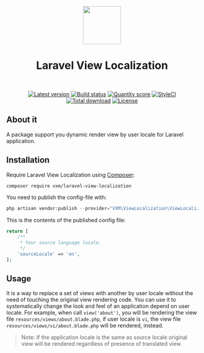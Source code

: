 <p align="center">
    <a href="https://github.com/laravel" target="_blank">
        <img src="https://avatars0.githubusercontent.com/u/958072" height="100px">
    </a>
    <h1 align="center">Laravel View Localization</h1>
    <br>
    <p align="center">
    <a href="https://packagist.org/packages/vxm/laravel-view-localization"><img src="https://img.shields.io/packagist/v/vxm/laravel-view-localization.svg?style=flat-square" alt="Latest version"></a>
    <a href="https://travis-ci.org/vuongxuongminh/laravel-view-localization"><img src="https://img.shields.io/travis/vuongxuongminh/laravel-view-localization/master.svg?style=flat-square" alt="Build status"></a>
    <a href="https://scrutinizer-ci.com/g/vuongxuongminh/laravel-view-localization"><img src="https://img.shields.io/scrutinizer/g/vuongxuongminh/laravel-view-localization.svg?style=flat-square" alt="Quantity score"></a>
    <a href="https://styleci.io/repos/191031210"><img src="https://styleci.io/repos/191031210/shield?branch=master" alt="StyleCI"></a>
    <a href="https://packagist.org/packages/vxm/laravel-view-localization"><img src="https://img.shields.io/packagist/dt/vxm/laravel-view-localization.svg?style=flat-square" alt="Total download"></a>
    <a href="https://packagist.org/packages/vxm/laravel-view-localization"><img src="https://img.shields.io/packagist/l/vxm/laravel-view-localization.svg?style=flat-square" alt="License"></a>
    </p>
</p>

## About it

A package support you dynamic render view by user locale for Laravel application.

## Installation

Require Laravel View Localization using [Composer](https://getcomposer.org):

```bash
composer require vxm/laravel-view-localization
```

You need to publish the config-file with:

```php
php artisan vendor:publish --provider="VXM\ViewLocalization\ViewLocalizationServiceProvider" --tag="config"
```

This is the contents of the published config file:

```php
return [
    /**
     * Your source language locale.
     */
    'sourceLocale' => 'en',
];
```

## Usage

It is a way to replace a set of views with another by user locale without the need of touching the original view rendering code. 
You can use it to systematically change the look and feel of an application depend on user locale. 
For example, when call `view('about')`, you will be rendering the view file `resources/views/about.blade.php`, if user locale is `vi`, the view file `resources/views/vi/about.blade.php` will be rendered, instead.

>Note: If the application locale is the same as source locale original view will be rendered regardless of presence of translated view.

